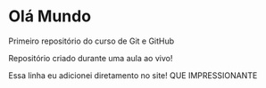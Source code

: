 # Olá Mundo
 Primeiro repositório do curso de Git e GitHub

 Repositório criado durante uma aula ao vivo!

Essa linha eu adicionei diretamento no site! QUE IMPRESSIONANTE 
